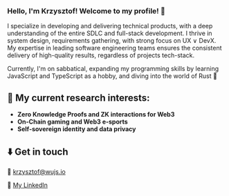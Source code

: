 ### Hello, I'm Krzysztof! Welcome to my profile! 🙇

I specialize in developing and delivering technical products, with a deep understanding of the entire SDLC and full-stack development. I thrive in system design, requirements gathering, with strong focus on UX &or; DevX. My expertise in leading software engineering teams ensures the consistent delivery of high-quality results, regardless of projects tech-stack. 

Currently, I'm on sabbatical, expanding my programming skills by learning JavaScript and TypeScript as a hobby, and diving into the world of Rust 🦀

## 🚀 My current research interests:
* **Zero Knowledge Proofs and ZK interactions for Web3**
* **On-Chain gaming and Web3 e-sports**
* **Self-sovereign identity and data privacy**

## ⬇️ Get in touch
📨 [krzysztof@wujs.io](mailto:krzysztof@wujs.io)

💼 [My LinkedIn](https://www.linkedin.com/in/wujs/)
